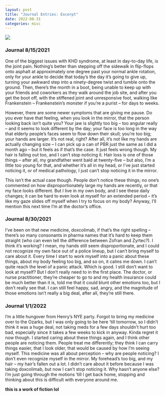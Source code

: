 ```yaml
---
layout: post
title: "Journal Entries: Excerpt"
date: 2022-08-31
categories: misc
---
```


<img src="https://hjelfman.com/mirror.jpg">

### Journal 8/15/2021
One of the biggest issues with KHD syndrome, at least in day-to-day life, is the joint pain. Nothing’s better than stepping off the sidewalk in flip-flops onto asphalt at approximately one degree past your normal ankle rotation, only for your ankle to decide that today’s the day it’s going to give up, turning your awkward step into a ninety-degree twist and tumble onto the ground. Then, there’s the month in a boot, being unable to keep up with your friends and coworkers as they walk around the job site, and after you get the boot off, with the stiffened joint and unresponsive foot, walking like Frankenstein – Frankenstein’s monster if you’re a purist – for days to weeks.

However, there are some newer symptoms that are giving me pause. Do you ever have that feeling, when you look in the mirror, that the person looking back isn’t quite you? Your jaw is slightly too big – too angular really – and it seems to look different by the day; your face is too long in the way that elderly people’s faces seem to flow down their skull; you’re too big; your hands are larger. It’s not real, right? After all, it’s not like my hands are actually changing size – I can pick up a can of PBR just the same as I did a month ago – but it feels as if that’s the case. It just feels wrong though. My hair is falling out too, and I can’t stop noticing it. Hair loss is one of those things – after all, my grandfather went bald at twenty-five – but also, I’m a little too young for that, and whether it’s all in my head, or I’ve just started noticing it, or of medical pathology, I just can’t stop noticing it in the mirror.

This isn’t the actual case though. People don’t notice these things; no one’s commented on how disproportionately large my hands are recently, or that my face looks different. But I live in my own body, and I see these daily changes; it can be hard to even look at myself for an extended period – it’s like my gaze slides off myself when I try to focus on my body? Anyway, I’ll mention this next time I’m at the doctor’s office.

### Journal 8/30/2021
I’ve been on that new medicine, doxcolimab, if that’s the right spelling – there’s so many consonants in pharma names that it’s hard to keep them straight (who can even tell the difference between Zofran and Zyrtec?). I think it’s working? I mean, my hands still seem disproportionate, and I could not recognize my own face out of a police lineup, but I can’t bring myself to care about it. Every time I start to work myself into a panic about these things, about my body feeling too big, and so on, it calms me down. I can’t quite reach the level of a panic attack. Which is good. I still don’t want to look at myself? But I don’t really need to in the first place. The doctor, or nurse practitioner, they’re cheaper to go to and my health insurance could be much better than it is, told me that it could blunt other emotions too, but I don’t really see that. I can still feel happy, sad, angry, and the magnitude of those emotions isn’t really a big deal, after all, they’re still there.

### Journal 1/1/2022
I’m a little hungover from Henry’s NYE party. Forgot to bring my medicine over to the Ozarks, but I was only going to be here ‘till tomorrow, so I didn’t think it was a huge deal, not taking meds for a few days shouldn’t hurt too bad, especially since it takes a few weeks to kick in anyway. Kinda regret it now though. I started caring about these things again, and I think other people are noticing them. People treat me differently; they think I can carry things easier, that I look older, that would be caused by how I’m seeing myself. This medicine was all about perception – why are people noticing? I don’t even recognize myself in the mirror. My forehead’s too big, and my hair – my hair’s fallen out a lot. I didn’t care about it before because I was taking doxcolimab, but now I can’t stop noticing it. Why hasn’t anyone else? I’m just going through the motions ‘till I get back home, stopping and thinking about this is difficult with everyone around me.

**this is a work of fiction lol**
